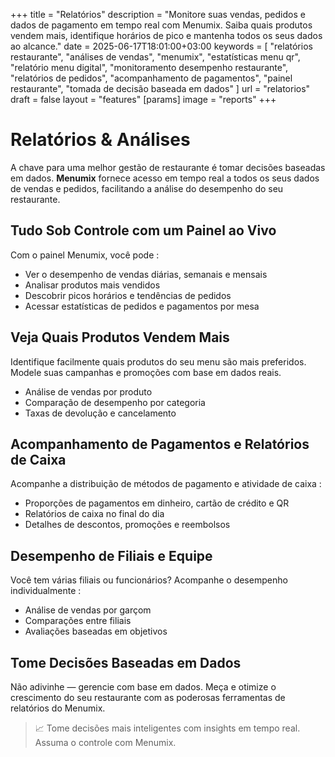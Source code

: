 +++
title = "Relatórios"
description = "Monitore suas vendas, pedidos e dados de pagamento em tempo real com Menumix. Saiba quais produtos vendem mais, identifique horários de pico e mantenha todos os seus dados ao alcance."
date = 2025-06-17T18:01:00+03:00
keywords = [
  "relatórios restaurante",
  "análises de vendas",
  "menumix",
  "estatísticas menu qr",
  "relatório menu digital",
  "monitoramento desempenho restaurante",
  "relatórios de pedidos",
  "acompanhamento de pagamentos",
  "painel restaurante",
  "tomada de decisão baseada em dados"
]
url = "relatorios"
draft = false
layout = "features"
[params]
  image = "reports"
+++

# Relatórios & Análises

A chave para uma melhor gestão de restaurante é tomar decisões baseadas em dados. **Menumix** fornece acesso em tempo real a todos os seus dados de vendas e pedidos, facilitando a análise do desempenho do seu restaurante.

## Tudo Sob Controle com um Painel ao Vivo

Com o painel Menumix, você pode :
- Ver o desempenho de vendas diárias, semanais e mensais
- Analisar produtos mais vendidos
- Descobrir picos horários e tendências de pedidos
- Acessar estatísticas de pedidos e pagamentos por mesa

## Veja Quais Produtos Vendem Mais

Identifique facilmente quais produtos do seu menu são mais preferidos. Modele suas campanhas e promoções com base em dados reais.

- Análise de vendas por produto  
- Comparação de desempenho por categoria  
- Taxas de devolução e cancelamento

## Acompanhamento de Pagamentos e Relatórios de Caixa

Acompanhe a distribuição de métodos de pagamento e atividade de caixa :
- Proporções de pagamentos em dinheiro, cartão de crédito e QR  
- Relatórios de caixa no final do dia  
- Detalhes de descontos, promoções e reembolsos

## Desempenho de Filiais e Equipe

Você tem várias filiais ou funcionários? Acompanhe o desempenho individualmente :
- Análise de vendas por garçom  
- Comparações entre filiais  
- Avaliações baseadas em objetivos

## Tome Decisões Baseadas em Dados

Não adivinhe — gerencie com base em dados. Meça e otimize o crescimento do seu restaurante com as poderosas ferramentas de relatórios do Menumix.

> 📈 Tome decisões mais inteligentes com insights em tempo real. Assuma o controle com Menumix.

